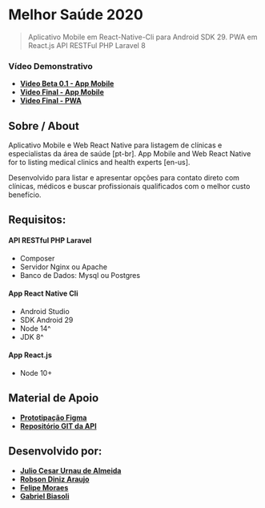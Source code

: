 # Melhor Saúde 2020
> Aplicativo Mobile em React-Native-Cli para Android SDK 29. 
> PWA em React.js
> API RESTFul PHP Laravel 8

### Vídeo Demonstrativo
- **[Video Beta 0.1 - App Mobile](https://www.youtube.com/watch?v=7ttV8G1XVRc)**
- **[Video Final - App Mobile](https://www.youtube.com/watch?v=tQuMpdE92go)**
- **[Video Final - PWA ](https://youtu.be/ieyEuiqy43w)**

## Sobre / About
Aplicativo Mobile e Web React Native para listagem de clínicas e especialistas da área de saúde [pt-br]. 
App Mobile and Web React Native for to listing medical clinics and health experts [en-us].

Desenvolvido para listar e apresentar opções para contato direto com clínicas, médicos e buscar profissionais qualificados com o melhor custo benefício.


## Requisitos:
#### API RESTful PHP Laravel
- Composer
- Servidor Nginx ou Apache
- Banco de Dados: Mysql ou Postgres

#### App React Native Cli
- Android Studio 
- SDK Android 29
- Node 14^
- JDK 8^

#### App React.js
- Node 10+


## Material de Apoio
- **[Prototipação Figma](https://www.figma.com/file/7MIK4jMREmAz87FkCSnCP9/Melhor-Sa%C3%BAde?node-id=11%3A407)**
- **[Repositório GIT da API](https://github.com/urnauzao/melhor-saude-webservice)** 


## Desenvolvido por:
- **[Julio Cesar Urnau de Almeida](https://www.linkedin.com/in/urnau/)**
- **[Robson Diniz Araujo](https://www.linkedin.com/in/robsondaraujo/)**
- **[Felipe Moraes](#)**
- **[Gabriel Biasoli](#)**